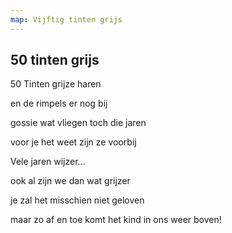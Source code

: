 ```yaml
---
map: Vijftig tinten grijs
---
```


## 50 tinten grijs

50 Tinten grijze haren

en de rimpels er nog bij

gossie wat vliegen toch die jaren

voor je het weet zijn ze voorbij

Vele jaren wijzer...

ook al zijn we dan wat grijzer

je zal het misschien niet geloven

maar zo af en toe komt het kind in ons weer boven!

